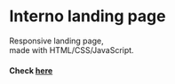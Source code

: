 # Interno landing page

Responsive landing page,
<br> made with HTML/CSS/JavaScript.

#### Check [here](https://galachernikova.github.io/interno-landing/)
